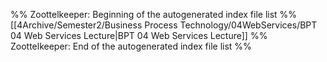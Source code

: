 %% Zoottelkeeper: Beginning of the autogenerated index file list  %%
 [[4Archive/Semester2/Business Process Technology/04WebServices/BPT 04 Web Services Lecture|BPT 04 Web Services Lecture]]
%% Zoottelkeeper: End of the autogenerated index file list  %%
